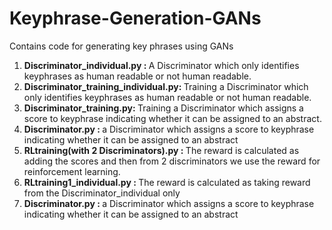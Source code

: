 # Keyphrase-Generation-GANs
Contains code for generating key phrases using GANs

<ol>

<li> <b> Discriminator_individual.py : </b> A Discriminator which only identifies keyphrases as human readable or not human readable.</li>

<li> <b> Discriminator_training_individual.py: </b> Training a Discriminator which only identifies keyphrases as human readable or not human readable.</li>

<li> <b> Discriminator_training.py: </b> Training a Discriminator which assigns a score to keyphrase indicating whether it can be assigned to an abstract. </li>

<li> <b> Discriminator.py : </b> a Discriminator which assigns a score to keyphrase indicating whether it can be assigned to an abstract </li>

<li> <b>RLtraining(with 2 Discriminators).py : </b> The reward is calculated as adding the scores and then  from 2 discriminators we use the reward for reinforcement learning. </li>

<li> <b> RLtraining1_individual.py : </b> The reward is calculated as taking reward from the Discriminator_individual only </li>

<li> <b> Discriminator.py : </b> a Discriminator which assigns a score to keyphrase indicating whether it can be assigned to an abstract </li>
</ol>

